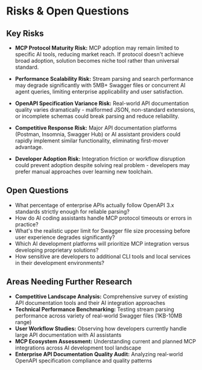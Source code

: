 # Risks & Open Questions

## Key Risks

- **MCP Protocol Maturity Risk:** MCP adoption may remain limited to specific AI tools, reducing market reach. If protocol doesn't achieve broad adoption, solution becomes niche tool rather than universal standard.

- **Performance Scalability Risk:** Stream parsing and search performance may degrade significantly with 5MB+ Swagger files or concurrent AI agent queries, limiting enterprise applicability and user satisfaction.

- **OpenAPI Specification Variance Risk:** Real-world API documentation quality varies dramatically - malformed JSON, non-standard extensions, or incomplete schemas could break parsing and reduce reliability.

- **Competitive Response Risk:** Major API documentation platforms (Postman, Insomnia, Swagger Hub) or AI assistant providers could rapidly implement similar functionality, eliminating first-mover advantage.

- **Developer Adoption Risk:** Integration friction or workflow disruption could prevent adoption despite solving real problem - developers may prefer manual approaches over learning new toolchain.

## Open Questions

- What percentage of enterprise APIs actually follow OpenAPI 3.x standards strictly enough for reliable parsing?
- How do AI coding assistants handle MCP protocol timeouts or errors in practice?
- What's the realistic upper limit for Swagger file size processing before user experience degrades significantly?
- Which AI development platforms will prioritize MCP integration versus developing proprietary solutions?
- How sensitive are developers to additional CLI tools and local services in their development environments?

## Areas Needing Further Research

- **Competitive Landscape Analysis:** Comprehensive survey of existing API documentation tools and their AI integration approaches
- **Technical Performance Benchmarking:** Testing stream parsing performance across variety of real-world Swagger files (1KB-10MB range)
- **User Workflow Studies:** Observing how developers currently handle large API documentation with AI assistants
- **MCP Ecosystem Assessment:** Understanding current and planned MCP integrations across AI development tool landscape
- **Enterprise API Documentation Quality Audit:** Analyzing real-world OpenAPI specification compliance and quality patterns
